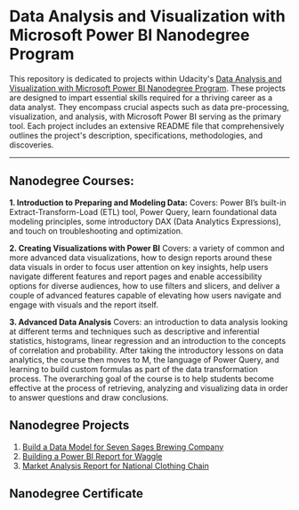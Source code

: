 # **Data Analysis and Visualization with Microsoft Power BI Nanodegree Program**
This repository is dedicated to projects within Udacity's [Data Analysis and Visualization with Microsoft Power BI Nanodegree Program](https://www.udacity.com/course/data-analysis-and-visualization-with-power-BI-nanodegree--nd331). These projects are designed to impart essential skills required for a thriving career as a data analyst. They encompass crucial aspects such as data pre-processing, visualization, and analysis, with Microsoft Power BI serving as the primary tool. Each project includes an extensive README file that comprehensively outlines the project's description, specifications, methodologies, and discoveries.
___
## Nanodegree Courses:

**1. Introduction to Preparing and Modeling Data:**
Covers: Power BI’s built-in Extract-Transform-Load (ETL) tool, Power Query, learn foundational data modeling principles, 
 some introductory DAX (Data Analytics Expressions), and touch on troubleshooting and optimization.

**2. Creating Visualizations with Power BI**
Covers: a variety of common and more advanced data visualizations, how to design reports around these data visuals in order to focus user attention on key insights, 
help users navigate different features and report pages and enable accessibility options for diverse audiences, how to use filters and slicers, and 
deliver a couple of advanced features capable of elevating how users navigate and engage with visuals and the report itself.


**3. Advanced Data Analysis**
Covers: an introduction to data analysis looking at different terms and techniques 
such as descriptive and inferential statistics, histograms, linear regression and an introduction to the concepts of correlation and probability. 
After taking the introductory lessons on data analytics, the course then moves to M, the language of Power Query, 
and learning to build custom formulas as part of the data transformation process. The overarching goal of the course is to help students 
become effective at the process of retrieving, analyzing and visualizing data in order to answer questions and draw conclusions.

## Nanodegree Projects
1. [Build a Data Model for Seven Sages Brewing Company](/1\3-Create-a-Data-Model-for-Seven-Sages-Brewing-Company/)
2. [Building a Power BI Report for Waggle](/2\3-Building-Power-BI-Report-for-Waggle/)
3. [Market Analysis Report for National Clothing Chain](/3\3-Market-Analysis-Report-for-National-Clothing-Chain/)

## Nanodegree Certificate
